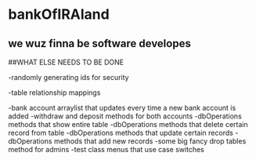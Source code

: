# bankOfIRAland

## we wuz finna be software developes

##WHAT ELSE NEEDS TO BE DONE

-randomly generating ids for security

-table relationship mappings

-bank account arraylist that updates every time a new bank account is added
-withdraw and deposit methods for both accounts
-dbOperations methods that show entire table
-dbOperations methods that delete certain record from table
-dbOperations methods that update certain records
-dbOperations methods that add new records
-some big fancy drop tables method for admins
-test class menus that use case switches
